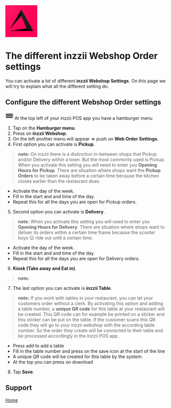 <img src="../Assets/Pictures/play_store_512.png" alt="inzzii logo" width="100"/>

# The different inzzii Webshop Order settings
You can activate a lot of different **inzzii Webshop Settings**. On this page we will try to explain what all the different setting do.


## Configure the different Webshop Order settings

<img src="../Assets/Pictures/Hmenu.png" alt="hamburgermenu" width="25" height="25"/> At the top left of your inzzii POS app you have a hamburger menu 
1. Tap on the **Hamburger menu**.
2. Press on **inzzii Webshop**.
3. On the left another menu will appear => push on **Web Order Settings**. 
4. First option you can activate is **Pickup**.
> **note:** On inzzii there is a distinction in-between shops that Pickup and/or Delivery within a town. But the most commonly used is Pickup. When you activate this setting you will need to enter you **Opening Hours for Pickup**. There are situation where shops want the **Pickup Orders** to be taken away before a certain time because the kitchen closes earlier than the restaurant does. 
- Activate the day of the week.
- Fill in the start and and time of the day.
- Repeat this for all the days you are open for Pickup orders.

5. Second option you can activate is **Delivery**.
> **note:** When you activate this setting you will need to enter you **Opening Hours for Delivery**. There are situation where shops want to deliver its orders within a certain time frame because the scooter boys 😉 ride out until a certain time.
- Activate the day of the week.
- Fill in the start and and time of the day.
- Repeat this for all the days you are open for Delivery orders.

6. **Kiosk (Take away and Eat in)**.
> **note:** 
7. The last option you can activate is **inzzii Table**.
> **note:** If you work with tables in your restaurant, you can let your customers order without a clerk. By activating this option and adding a table number, a **unique QR code** for this table at your restaurant will be created. This QR code can for example be printed on a sticker and this sticker can be put on the table. If the customer scans this QR code they will go to your inzzii webshop with the according table number. So the order they create will be connected to their table and be processed accordingly in the Inzzii POS app.
- Press add to add a table
- Fill in the table number and press on the save icon at the start of the line
- A unique QR code will be created for this table by the system.
- At the top you can press on download  

8. Tap **Save**.
 


## Support
[Home](../index.md)